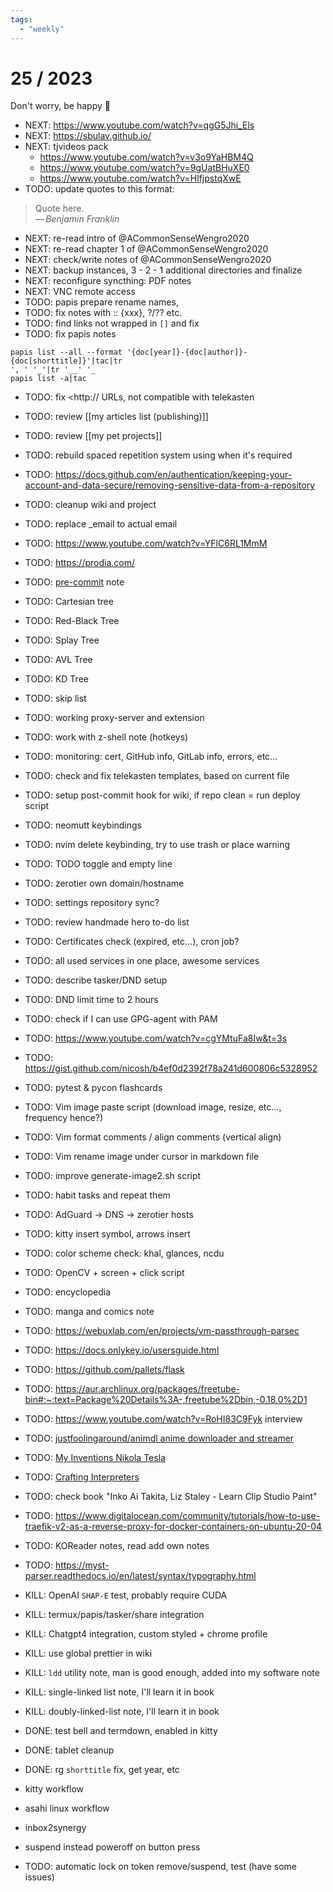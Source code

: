 ```yaml
---
tags:
  - "weekly"
---
```


# 25 / 2023

Don't worry, be happy 🍭

- NEXT: https://www.youtube.com/watch?v=qgG5Jhi_Els
- NEXT: https://sbulav.github.io/
- NEXT: tjvideos pack
  * https://www.youtube.com/watch?v=v3o9YaHBM4Q
  * https://www.youtube.com/watch?v=9gUatBHuXE0
  * https://www.youtube.com/watch?v=HlfjpstqXwE
- TODO: update quotes to this format:
> Quote here.\
> —&thinsp;<cite>Benjamin Franklin</cite>
- NEXT: re-read intro of @ACommonSenseWengro2020
- NEXT: re-read chapter 1 of @ACommonSenseWengro2020
- NEXT: check/write notes of @ACommonSenseWengro2020
- NEXT: backup instances, 3 - 2 - 1 additional directories and finalize
- NEXT: reconfigure syncthing: PDF notes
- NEXT: VNC remote access
- TODO: papis prepare rename names,
- TODO: fix notes with :: {xxx}, ?/?? etc.
- TODO: find links not wrapped in `[]` and fix
- TODO: fix papis notes
```
papis list --all --format '{doc[year]}-{doc[author]}-{doc[shorttitle]}'|tac|tr
', ' '_'|tr '__' '_
papis list -a|tac
```
- TODO: fix <http:// URLs, not compatible with telekasten
- TODO: review [[my articles list (publishing)]]
- TODO: review [[my pet projects]]

- TODO: rebuild spaced repetition system using <!-- prettier-ignore-start -->
when it's required
- TODO: https://docs.github.com/en/authentication/keeping-your-account-and-data-secure/removing-sensitive-data-from-a-repository
- TODO: cleanup wiki and project
- TODO: replace \_email to actual email
- TODO: https://www.youtube.com/watch?v=YFlC6RL1MmM
- TODO: https://prodia.com/
- TODO: [pre-commit](https://pre-commit.com/) note
- TODO: Cartesian tree
- TODO: Red-Black Tree
- TODO: Splay Tree
- TODO: AVL Tree
- TODO: KD Tree
- TODO: skip list
- TODO: working proxy-server and extension
- TODO: work with z-shell note (hotkeys)
- TODO: monitoring: cert, GitHub info, GitLab info, errors, etc...
- TODO: check and fix telekasten templates, based on current file
- TODO: setup post-commit hook for wiki, if repo clean = run deploy script
- TODO: neomutt keybindings
- TODO: nvim delete keybinding, try to use trash or place warning
- TODO: TODO toggle and empty line
- TODO: zerotier own domain/hostname
- TODO: settings repository sync?
- TODO: review handmade hero to-do list
- TODO: Certificates check (expired, etc...), cron job?
- TODO: all used services in one place, awesome services
- TODO: describe tasker/DND setup
- TODO: DND limit time to 2 hours
- TODO: check if I can use GPG-agent with PAM
- TODO: https://www.youtube.com/watch?v=cgYMtuFa8Iw&t=3s
- TODO: https://gist.github.com/nicosh/b4ef0d2392f78a241d600806c5328952
- TODO: pytest & pycon flashcards
- TODO: Vim image paste script (download image, resize, etc..., frequency
  hence?)
- TODO: Vim format comments / align comments (vertical align)
- TODO: Vim rename image under cursor in markdown file
- TODO: improve generate-image2.sh script
- TODO: habit tasks and repeat them
- TODO: AdGuard → DNS → zerotier hosts
- TODO: kitty insert symbol, arrows insert
- TODO: color scheme check: khal, glances, ncdu
- TODO: OpenCV + screen + click script
- TODO: encyclopedia
- TODO: manga and comics note
- TODO: https://webuxlab.com/en/projects/vm-passthrough-parsec
- TODO: https://docs.onlykey.io/usersguide.html
- TODO: https://github.com/pallets/flask
- TODO:
  https://aur.archlinux.org/packages/freetube-bin#:~:text=Package%20Details%3A-,freetube%2Dbin,-0.18.0%2D1
- TODO: https://www.youtube.com/watch?v=RoHI83C9Fyk interview
- TODO:
  [justfoolingaround/animdl anime downloader and streamer](https://github.com/justfoolingaround/animdl)
- TODO:
  [My Inventions Nikola Tesla](https://archive.org/details/MyInventionsNikolaTesla/page/n29/mode/2up)
- TODO: [Crafting Interpreters](http://craftinginterpreters.com/)
- TODO: check book "Inko Ai Takita, Liz Staley - Learn Clip Studio Paint"
- TODO:
  https://www.digitalocean.com/community/tutorials/how-to-use-traefik-v2-as-a-reverse-proxy-for-docker-containers-on-ubuntu-20-04
- TODO: KOReader notes, read add own notes
- TODO: https://myst-parser.readthedocs.io/en/latest/syntax/typography.html
- KILL: OpenAI `SHAP-E` test, probably require CUDA
- KILL: termux/papis/tasker/share integration
- KILL: Chatgpt4 integration, custom styled + chrome profile
- KILL: use global prettier in wiki
- KILL: `ldd` utility note, man is good enough, added into my software note
- KILL: single-linked list note, I'll learn it in book
- KILL: doubly-linked-list note, I'll learn it in book
- DONE: test bell and termdown, enabled in kitty
- DONE: tablet cleanup
- DONE: rg `shorttitle` fix, get year, etc
- kitty workflow
- asahi linux workflow
- inbox2synergy
- suspend instead poweroff on button press
- TODO: automatic lock on token remove/suspend, test (have some issues)

